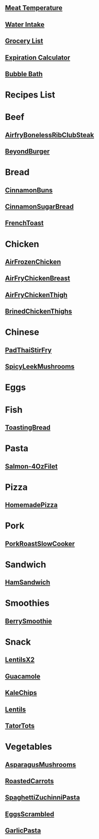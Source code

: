 ## [Meat Temperature](https://www.clickthisnick.com/recipes/meatTemp.html)
## [Water Intake](https://www.clickthisnick.com/recipes/waterIntake.html)
## [Grocery List](https://www.clickthisnick.com/recipes/groceryList.html)
## [Expiration Calculator](https://www.clickthisnick.com/recipes/expirationCalculator.html)
## [Bubble Bath](https://www.clickthisnick.com/recipes/bubblebath.html)
# Recipes List
# Beef
## [AirfryBonelessRibClubSteak](https://www.clickthisnick.com/recipes/dist/AirfryBonelessRibClubSteak.html)

## [BeyondBurger](https://www.clickthisnick.com/recipes/dist/BeyondBurger.html)

# Bread
## [CinnamonBuns](https://www.clickthisnick.com/recipes/dist/CinnamonBuns.html)

## [CinnamonSugarBread](https://www.clickthisnick.com/recipes/dist/CinnamonSugarBread.html)

## [FrenchToast](https://www.clickthisnick.com/recipes/dist/FrenchToast.html)

# Chicken
## [AirFrozenChicken](https://www.clickthisnick.com/recipes/dist/AirFrozenChicken.html)

## [AirFryChickenBreast](https://www.clickthisnick.com/recipes/dist/AirFryChickenBreast.html)

## [AirFryChickenThigh](https://www.clickthisnick.com/recipes/dist/AirFryChickenThigh.html)

## [BrinedChickenThighs](https://www.clickthisnick.com/recipes/dist/BrinedChickenThighs.html)

# Chinese
## [PadThaiStirFry](https://www.clickthisnick.com/recipes/dist/PadThaiStirFry.html)

## [SpicyLeekMushrooms](https://www.clickthisnick.com/recipes/dist/SpicyLeekMushrooms.html)

# Eggs
# Fish
## [ToastingBread](https://www.clickthisnick.com/recipes/dist/ToastingBread.html)

# Pasta
## [Salmon-4OzFilet](https://www.clickthisnick.com/recipes/dist/Salmon-4OzFilet.html)

# Pizza
## [HomemadePizza](https://www.clickthisnick.com/recipes/dist/HomemadePizza.html)

# Pork
## [PorkRoastSlowCooker](https://www.clickthisnick.com/recipes/dist/PorkRoastSlowCooker.html)

# Sandwich
## [HamSandwich](https://www.clickthisnick.com/recipes/dist/HamSandwich.html)

# Smoothies
## [BerrySmoothie](https://www.clickthisnick.com/recipes/dist/BerrySmoothie.html)

# Snack
## [LentilsX2](https://www.clickthisnick.com/recipes/dist/LentilsX2.html)

## [Guacamole](https://www.clickthisnick.com/recipes/dist/Guacamole.html)

## [KaleChips](https://www.clickthisnick.com/recipes/dist/KaleChips.html)

## [Lentils](https://www.clickthisnick.com/recipes/dist/Lentils.html)

## [TatorTots](https://www.clickthisnick.com/recipes/dist/TatorTots.html)

# Vegetables
## [AsparagusMushrooms](https://www.clickthisnick.com/recipes/dist/AsparagusMushrooms.html)

## [RoastedCarrots](https://www.clickthisnick.com/recipes/dist/RoastedCarrots.html)

## [SpaghettiZuchinniPasta](https://www.clickthisnick.com/recipes/dist/SpaghettiZuchinniPasta.html)

## [EggsScrambled](https://www.clickthisnick.com/recipes/dist/EggsScrambled.html)

## [GarlicPasta](https://www.clickthisnick.com/recipes/dist/GarlicPasta.html)

